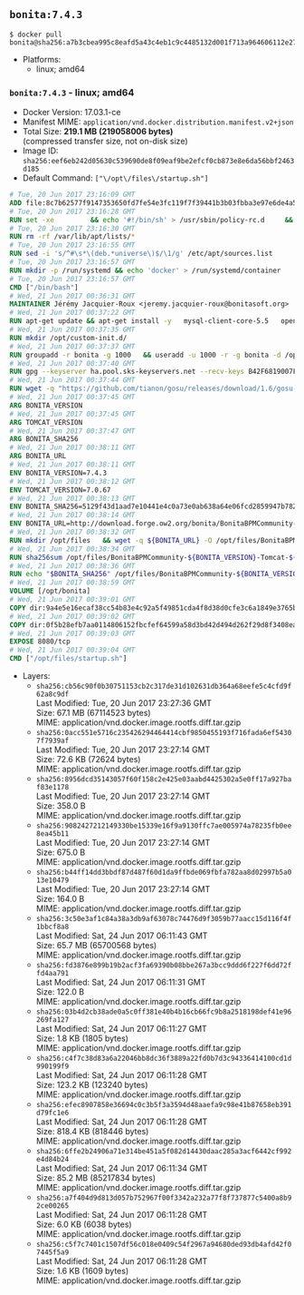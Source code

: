 ## `bonita:7.4.3`

```console
$ docker pull bonita@sha256:a7b3cbea995c8eafd5a43c4eb1c9c4485132d001f713a964606112e27c4c4880
```

-	Platforms:
	-	linux; amd64

### `bonita:7.4.3` - linux; amd64

-	Docker Version: 17.03.1-ce
-	Manifest MIME: `application/vnd.docker.distribution.manifest.v2+json`
-	Total Size: **219.1 MB (219058006 bytes)**  
	(compressed transfer size, not on-disk size)
-	Image ID: `sha256:eef6eb242d05630c539690de8f09eaf9be2efcf0cb873e8e6da56bbf2463d185`
-	Default Command: `["\/opt\/files\/startup.sh"]`

```dockerfile
# Tue, 20 Jun 2017 23:16:09 GMT
ADD file:8c7b62577f9147353650fd7fe54e3fc119f7f39441b3b03fbba3e97e6de4a52a in / 
# Tue, 20 Jun 2017 23:16:28 GMT
RUN set -xe 		&& echo '#!/bin/sh' > /usr/sbin/policy-rc.d 	&& echo 'exit 101' >> /usr/sbin/policy-rc.d 	&& chmod +x /usr/sbin/policy-rc.d 		&& dpkg-divert --local --rename --add /sbin/initctl 	&& cp -a /usr/sbin/policy-rc.d /sbin/initctl 	&& sed -i 's/^exit.*/exit 0/' /sbin/initctl 		&& echo 'force-unsafe-io' > /etc/dpkg/dpkg.cfg.d/docker-apt-speedup 		&& echo 'DPkg::Post-Invoke { "rm -f /var/cache/apt/archives/*.deb /var/cache/apt/archives/partial/*.deb /var/cache/apt/*.bin || true"; };' > /etc/apt/apt.conf.d/docker-clean 	&& echo 'APT::Update::Post-Invoke { "rm -f /var/cache/apt/archives/*.deb /var/cache/apt/archives/partial/*.deb /var/cache/apt/*.bin || true"; };' >> /etc/apt/apt.conf.d/docker-clean 	&& echo 'Dir::Cache::pkgcache ""; Dir::Cache::srcpkgcache "";' >> /etc/apt/apt.conf.d/docker-clean 		&& echo 'Acquire::Languages "none";' > /etc/apt/apt.conf.d/docker-no-languages 		&& echo 'Acquire::GzipIndexes "true"; Acquire::CompressionTypes::Order:: "gz";' > /etc/apt/apt.conf.d/docker-gzip-indexes 		&& echo 'Apt::AutoRemove::SuggestsImportant "false";' > /etc/apt/apt.conf.d/docker-autoremove-suggests
# Tue, 20 Jun 2017 23:16:30 GMT
RUN rm -rf /var/lib/apt/lists/*
# Tue, 20 Jun 2017 23:16:55 GMT
RUN sed -i 's/^#\s*\(deb.*universe\)$/\1/g' /etc/apt/sources.list
# Tue, 20 Jun 2017 23:16:57 GMT
RUN mkdir -p /run/systemd && echo 'docker' > /run/systemd/container
# Tue, 20 Jun 2017 23:16:57 GMT
CMD ["/bin/bash"]
# Wed, 21 Jun 2017 00:36:31 GMT
MAINTAINER Jérémy Jacquier-Roux <jeremy.jacquier-roux@bonitasoft.org>
# Wed, 21 Jun 2017 00:37:22 GMT
RUN apt-get update && apt-get install -y   mysql-client-core-5.5   openjdk-7-jre-headless   postgresql-client   unzip   wget   zip   && rm -rf /var/lib/apt/lists/*
# Wed, 21 Jun 2017 00:37:35 GMT
RUN mkdir /opt/custom-init.d/
# Wed, 21 Jun 2017 00:37:37 GMT
RUN groupadd -r bonita -g 1000   && useradd -u 1000 -r -g bonita -d /opt/bonita/ -s /sbin/nologin -c "Bonita User" bonita
# Wed, 21 Jun 2017 00:37:40 GMT
RUN gpg --keyserver ha.pool.sks-keyservers.net --recv-keys B42F6819007F00F88E364FD4036A9C25BF357DD4
# Wed, 21 Jun 2017 00:37:44 GMT
RUN wget -q "https://github.com/tianon/gosu/releases/download/1.6/gosu-$(dpkg --print-architecture)" -O /usr/local/bin/gosu   && wget -q "https://github.com/tianon/gosu/releases/download/1.6/gosu-$(dpkg --print-architecture).asc" -O /usr/local/bin/gosu.asc   && gpg --verify /usr/local/bin/gosu.asc   && rm /usr/local/bin/gosu.asc   && chmod +x /usr/local/bin/gosu
# Wed, 21 Jun 2017 00:37:45 GMT
ARG BONITA_VERSION
# Wed, 21 Jun 2017 00:37:45 GMT
ARG TOMCAT_VERSION
# Wed, 21 Jun 2017 00:37:47 GMT
ARG BONITA_SHA256
# Wed, 21 Jun 2017 00:38:11 GMT
ARG BONITA_URL
# Wed, 21 Jun 2017 00:38:11 GMT
ENV BONITA_VERSION=7.4.3
# Wed, 21 Jun 2017 00:38:12 GMT
ENV TOMCAT_VERSION=7.0.67
# Wed, 21 Jun 2017 00:38:13 GMT
ENV BONITA_SHA256=5129f43d1aad7e10441e4c0a73e0ab638a64e06fcd2859947b782e08fe9b6bab
# Wed, 21 Jun 2017 00:38:14 GMT
ENV BONITA_URL=http://download.forge.ow2.org/bonita/BonitaBPMCommunity-7.4.3-Tomcat-7.0.67.zip
# Wed, 21 Jun 2017 00:38:32 GMT
RUN mkdir /opt/files   && wget -q ${BONITA_URL} -O /opt/files/BonitaBPMCommunity-${BONITA_VERSION}-Tomcat-${TOMCAT_VERSION}.zip
# Wed, 21 Jun 2017 00:38:34 GMT
RUN sha256sum /opt/files/BonitaBPMCommunity-${BONITA_VERSION}-Tomcat-${TOMCAT_VERSION}.zip
# Wed, 21 Jun 2017 00:38:36 GMT
RUN echo "$BONITA_SHA256" /opt/files/BonitaBPMCommunity-${BONITA_VERSION}-Tomcat-${TOMCAT_VERSION}.zip | sha256sum -c -
# Wed, 21 Jun 2017 00:38:59 GMT
VOLUME [/opt/bonita]
# Wed, 21 Jun 2017 00:39:01 GMT
COPY dir:9a4e5e16ecaf38cc54b83e4c92a5f49851cda4f8d38d0cfe3c6a1849e3765b28 in /opt/files 
# Wed, 21 Jun 2017 00:39:02 GMT
COPY dir:0f5b28efb7aa0114806152fbcfef64599a58d3bd42d494d262f29d8f3408ea15 in /opt/templates 
# Wed, 21 Jun 2017 00:39:03 GMT
EXPOSE 8080/tcp
# Wed, 21 Jun 2017 00:39:04 GMT
CMD ["/opt/files/startup.sh"]
```

-	Layers:
	-	`sha256:cb56c90f0b30751153cb2c317de31d102631db364a68eefe5c4cfd9f62a8c9df`  
		Last Modified: Tue, 20 Jun 2017 23:27:36 GMT  
		Size: 67.1 MB (67114523 bytes)  
		MIME: application/vnd.docker.image.rootfs.diff.tar.gzip
	-	`sha256:0acc551e5716c235426294464414cbf9850455193f716fada6ef54307f7939af`  
		Last Modified: Tue, 20 Jun 2017 23:27:14 GMT  
		Size: 72.6 KB (72624 bytes)  
		MIME: application/vnd.docker.image.rootfs.diff.tar.gzip
	-	`sha256:8956dcd35143057f60f158c2e425e03aabd4425302a5e0ff17a927baf83e1178`  
		Last Modified: Tue, 20 Jun 2017 23:27:14 GMT  
		Size: 358.0 B  
		MIME: application/vnd.docker.image.rootfs.diff.tar.gzip
	-	`sha256:9082427212149330be15339e16f9a9130ffc7ae005974a78235fb0ee8ea45b11`  
		Last Modified: Tue, 20 Jun 2017 23:27:14 GMT  
		Size: 675.0 B  
		MIME: application/vnd.docker.image.rootfs.diff.tar.gzip
	-	`sha256:b44ff14dd3bbdf87d487f60d1da9ffbde069fbfa782aa8d02997b5a013e10479`  
		Last Modified: Tue, 20 Jun 2017 23:27:14 GMT  
		Size: 164.0 B  
		MIME: application/vnd.docker.image.rootfs.diff.tar.gzip
	-	`sha256:3c50e3af1c84a38a3db9af63078c74476d9f3059b77aacc15d116f4f1bbcf8a8`  
		Last Modified: Sat, 24 Jun 2017 06:11:43 GMT  
		Size: 65.7 MB (65700568 bytes)  
		MIME: application/vnd.docker.image.rootfs.diff.tar.gzip
	-	`sha256:fd3876e899b19b2acf3fa69390b08bbe267a3bcc9ddd6f227f6dd72ffd4aa791`  
		Last Modified: Sat, 24 Jun 2017 06:11:31 GMT  
		Size: 122.0 B  
		MIME: application/vnd.docker.image.rootfs.diff.tar.gzip
	-	`sha256:03b4d2cb38ade0a5c0ff381e40b4b16cb66fc9b8a2518198def41e96269fa127`  
		Last Modified: Sat, 24 Jun 2017 06:11:27 GMT  
		Size: 1.8 KB (1805 bytes)  
		MIME: application/vnd.docker.image.rootfs.diff.tar.gzip
	-	`sha256:c4f7c38d83a6a22046bb8dc36f3889a22fd0b7d3c94336414100cd1d990199f9`  
		Last Modified: Sat, 24 Jun 2017 06:11:28 GMT  
		Size: 123.2 KB (123240 bytes)  
		MIME: application/vnd.docker.image.rootfs.diff.tar.gzip
	-	`sha256:efec8907858e36694c0c3b5f3a3594d48aaefa9c98e41b87658eb391d79fc1e6`  
		Last Modified: Sat, 24 Jun 2017 06:11:28 GMT  
		Size: 818.4 KB (818446 bytes)  
		MIME: application/vnd.docker.image.rootfs.diff.tar.gzip
	-	`sha256:6ffe2b24906a71e314be451a5f082d14430daac285a3acf6442cf992e4d84b24`  
		Last Modified: Sat, 24 Jun 2017 06:11:34 GMT  
		Size: 85.2 MB (85217834 bytes)  
		MIME: application/vnd.docker.image.rootfs.diff.tar.gzip
	-	`sha256:a7f404d9d813d057b752967f00f3342a232a77f8f737877c5400a8b92ce00265`  
		Last Modified: Sat, 24 Jun 2017 06:11:28 GMT  
		Size: 6.0 KB (6038 bytes)  
		MIME: application/vnd.docker.image.rootfs.diff.tar.gzip
	-	`sha256:c5f7c7401c1507df56c018e0409c54f2967a94680ded93db4afd42f07445f5a9`  
		Last Modified: Sat, 24 Jun 2017 06:11:28 GMT  
		Size: 1.6 KB (1609 bytes)  
		MIME: application/vnd.docker.image.rootfs.diff.tar.gzip
